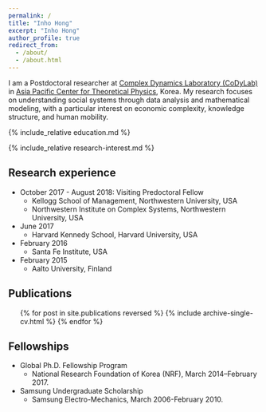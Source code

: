 ```yaml
---
permalink: /
title: "Inho Hong"
excerpt: "Inho Hong"
author_profile: true
redirect_from: 
  - /about/
  - /about.html
---
```


I am a Postdoctoral researcher at [Complex Dynamics Laboratory (CoDyLab)](https://sites.google.com/site/codylab2/) in [Asia Pacific Center for Theoretical Physics](https://www.apctp.org/main/index.php), Korea. My research focuses on understanding social systems through data analysis and mathematical modeling, with a particular interest on economic complexity, knowledge structure, and human mobility.

{% include_relative education.md %}

{% include_relative research-interest.md %}

Research experience
------
* October 2017 - August 2018: Visiting Predoctoral Fellow
  * Kellogg School of Management, Northwestern University, USA
  * Northwestern Institute on Complex Systems, Northwestern University, USA
* June 2017
  * Harvard Kennedy School, Harvard University, USA
* February 2016
  * Santa Fe Institute, USA
* February 2015
  * Aalto University, Finland

Publications
------
  <ul>{% for post in site.publications reversed %}
    {% include archive-single-cv.html %}
  {% endfor %}</ul>

Fellowships
------
* Global Ph.D. Fellowship Program
  * National Research Foundation of Korea (NRF), March 2014–February 2017.
* Samsung Undergraduate Scholarship
  * Samsung Electro-Mechanics, March 2006-February 2010.
